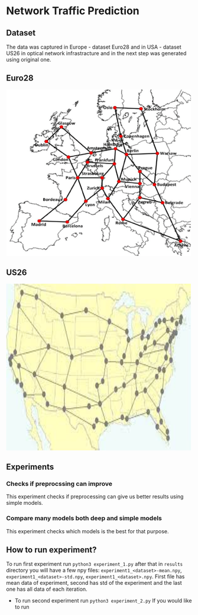 # Network Traffic Prediction

## Dataset
The data was captured in Europe - dataset Euro28 and in USA - dataset US26 in optical network infrastracture and in the next step was generated using original one.

## Euro28

<img src="img/euro28.png" width="500px" height="450px"><img>

## US26

<img src="img/us26.png" width="500px" height="450px"><img>

## Experiments

### Checks if preprocssing can improve
This experiment checks if preprocessing can give us better results using simple models.

### Compare many models both deep and simple models
This experiment checks which models is the best for that purpose.


## How to run experiment?
To run first experiment run `python3 experiment_1.py` after that in `results` directory you will have a few npy files: `experiment1_<dataset>-mean.npy`, `experiment1_<dataset>-std.npy`, `experiment1_<dataset>.npy`. First file has mean data of experiment, second has std of the experiment and the last one has all data of each iteration.
* To run second experiment run `python3 experiment_2.py`
If you would like to run 


